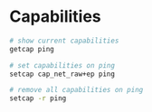 # Capabilities

```sh
# show current capabilities
getcap ping

# set capabilities on ping
setcap cap_net_raw+ep ping

# remove all capabilities on ping
setcap -r ping
```
